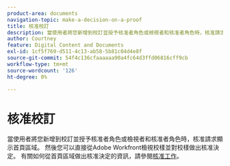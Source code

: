 ```yaml
---
product-area: documents
navigation-topic: make-a-decision-on-a-proof
title: 核准校訂
description: 當使用者將您新增到校訂並授予核准者角色或檢視者和核准者角色時，核准請求顯示首頁區域。 然後您可以直接從Adobe Workfront檢視校樣並對校樣做出核准決定。 如需如何從首頁區域做出核准決定的相關資訊，請參閱核准工作。
author: Courtney
feature: Digital Content and Documents
exl-id: 1cf5f769-d511-4c13-ab58-5b81c04d4e8f
source-git-commit: 54f4c136cfaaaaaa90a4fc64d3ffd06816cff9cb
workflow-type: tm+mt
source-wordcount: '126'
ht-degree: 0%

---
```


# 核准校訂

當使用者將您新增到校訂並授予核准者角色或檢視者和核准者角色時，核准請求顯示首頁區域。 然後您可以直接從Adobe Workfront檢視校樣並對校樣做出核准決定。 有關如何從首頁區域做出核准決定的資訊，請參閱[核准工作](../../../../review-and-approve-work/manage-approvals/approving-work.md)。
